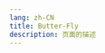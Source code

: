 ```yaml
---
lang: zh-CN
title: Butter-Fly
description: 页面的描述
---
```



<MusicPlayer musicId="4940920" musicSrc="http:oss.apidocs.cn/blog/music/Butter-Fly.mp3" style="margin:0 auto" theme="borealis"></MusicPlayer>

<br>


<Comment></Comment>

